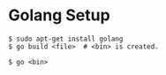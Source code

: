 # Golang Setup

```
$ sudo apt-get install golang
$ go build <file>  # <bin> is created.

$ go <bin>
```
